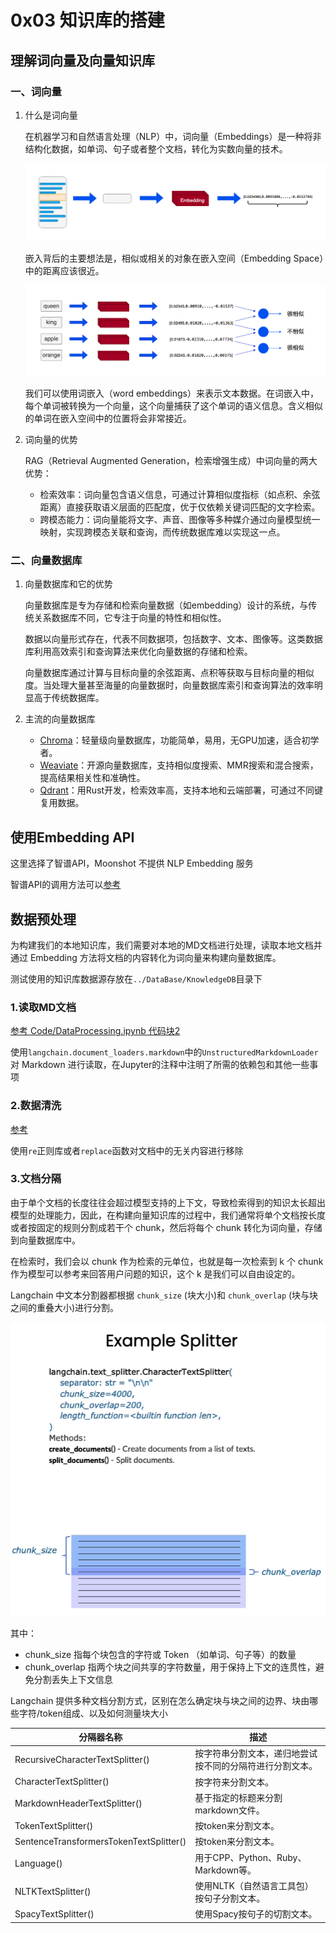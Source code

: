# 0x03 知识库的搭建

## 理解词向量及向量知识库

### 一、词向量

1. 什么是词向量

    在机器学习和自然语言处理（NLP）中，词向量（Embeddings）是一种将非结构化数据，如单词、句子或者整个文档，转化为实数向量的技术。

    ![alt text](../figure/0x03_Figure_00_Embeddings.png)

    嵌入背后的主要想法是，相似或相关的对象在嵌入空间（Embedding Space）中的距离应该很近。

    ![alt text](../figure/0x03_Figure_01_EmbeddingsSpace.png)

    我们可以使用词嵌入（word embeddings）来表示文本数据。在词嵌入中，每个单词被转换为一个向量，这个向量捕获了这个单词的语义信息。含义相似的单词在嵌入空间中的位置将会非常接近。

2. 词向量的优势

    RAG（Retrieval Augmented Generation，检索增强生成）中词向量的两大优势：

    * 检索效率：词向量包含语义信息，可通过计算相似度指标（如点积、余弦距离）直接获取语义层面的匹配度，优于仅依赖关键词匹配的文字检索。
    * 跨模态能力：词向量能将文字、声音、图像等多种媒介通过向量模型统一映射，实现跨模态关联和查询，而传统数据库难以实现这一点。

### 二、向量数据库

1. 向量数据库和它的优势

    向量数据库是专为存储和检索向量数据（如embedding）设计的系统，与传统关系数据库不同，它专注于向量的特性和相似性。

    数据以向量形式存在，代表不同数据项，包括数字、文本、图像等。这类数据库利用高效索引和查询算法来优化向量数据的存储和检索。

    向量数据库通过计算与目标向量的余弦距离、点积等获取与目标向量的相似度。当处理大量甚至海量的向量数据时，向量数据库索引和查询算法的效率明显高于传统数据库。

2. 主流的向量数据库

    * [Chroma](https://www.trychroma.com/)：轻量级向量数据库，功能简单，易用，无GPU加速，适合初学者。
    * [Weaviate](https://weaviate.io/)：开源向量数据库，支持相似度搜索、MMR搜索和混合搜索，提高结果相关性和准确性。
    * [Qdrant](https://qdrant.tech/)：用Rust开发，检索效率高，支持本地和云端部署，可通过不同键复用数据。

## 使用Embedding API

这里选择了智谱API，Moonshot 不提供 NLP Embedding 服务

智谱API的调用方法可以[参考](../Code/ZhipuAIEmbeddingAPI.ipynb)

## 数据预处理

为构建我们的本地知识库，我们需要对本地的MD文档进行处理，读取本地文档并通过 Embedding 方法将文档的内容转化为词向量来构建向量数据库。

测试使用的知识库数据源存放在`../DataBase/KnowledgeDB`目录下

### 1.读取MD文档

[参考 Code/DataProcessing.ipynb 代码块2](../Code/DataProcessing.ipynb)

使用`langchain.document_loaders.markdown`中的`UnstructuredMarkdownLoader`对 Markdown 进行读取，在Jupyter的注释中注明了所需的依赖包和其他一些事项

### 2.数据清洗

[参考](../Code/DataProcessing.ipynb)

使用`re`正则库或者`replace`函数对文档中的无关内容进行移除

### 3.文档分隔

由于单个文档的长度往往会超过模型支持的上下文，导致检索得到的知识太长超出模型的处理能力，因此，在构建向量知识库的过程中，我们通常将单个文档按长度或者按固定的规则分割成若干个 chunk，然后将每个 chunk 转化为词向量，存储到向量数据库中。

在检索时，我们会以 chunk 作为检索的元单位，也就是每一次检索到 k 个 chunk 作为模型可以参考来回答用户问题的知识，这个 k 是我们可以自由设定的。

Langchain 中文本分割器都根据 `chunk_size` (块大小)和 `chunk_overlap` (块与块之间的重叠大小)进行分割。

![alt text](../figure/0x03_Figure_02_DocumentSplit.png)

其中：

* chunk_size 指每个块包含的字符或 Token （如单词、句子等）的数量
* chunk_overlap 指两个块之间共享的字符数量，用于保持上下文的连贯性，避免分割丢失上下文信息

Langchain 提供多种文档分割方式，区别在怎么确定块与块之间的边界、块由哪些字符/token组成、以及如何测量块大小

|分隔器名称                                | 描述                                                |
|-----------------------------------------|----------------------------------------------------- |
| RecursiveCharacterTextSplitter()        | 按字符串分割文本，递归地尝试按不同的分隔符进行分割文本。|
| CharacterTextSplitter()                 | 按字符来分割文本。                                    |
| MarkdownHeaderTextSplitter()            | 基于指定的标题来分割markdown文件。                     |
| TokenTextSplitter()                     | 按token来分割文本。                                   |
| SentenceTransformersTokenTextSplitter() | 按token来分割文本。                                   |
| Language()                              | 用于CPP、Python、Ruby、Markdown等。                   |
| NLTKTextSplitter()                      | 使用NLTK（自然语言工具包）按句子分割文本。              |
| SpacyTextSplitter()                     | 使用Spacy按句子的切割文本。                            |
